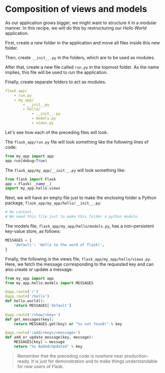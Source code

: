 # Composition of views and models

As our application grows bigger, we might want to structure it in a modular manner. In this recipe, we will do this by restructuring our *Hello World* application.

First, create a new folder in the application and move all files inside this new folder.

Then, create `__init__.py` in the folders, which are to be used as modules.

After that, create a new file called `run.py` in the topmost folder. As the name implies, this file will be used to run the application.

Finally, create separate folders to act as modules.

```yml
flask_app/
    - run.py
    - my_app/
        - __init__py
        - hello/
            - __init__.py
            - models.py
            - views.py
```

Let's see how each of the preceding files will look.

The `flask_app/run.py` file will look something like the following lines of code:

```python
from my_app import app 
app.run(debug=True)
```

The `flask_app/my_app/__init__.py` will look something like:

```python
from flask import Flask
app = Flask(__name__)
import my_app.hello.views
```

Next, we will have an empty file just to make the enclosing folder a Python package, `flask_app/my_app/hello/__init__.py`:

```python
# No content. 
# We need this file just to make this folder a python module.
```

The models file, `flask_app/my_app/hello/models.py`, has a non-persistent key-value store, as follows:

```python
MESSAGES = {
    'default': 'Hello to the word of flask!',
}
```

Finally, the following is the views file, `flask_app/my_app/hello/views.py`. Here, we fetch the message corresponding to the requested key and can also create or update a message:

```python
from my_app import app
from my_app.hello.models import MESSAGES

@app.route('/')
@app.route('/hello')
def hello_world():
    return MESSAGES['default']
    
@app.route('/show/<key>')
def get_messages(key):
    return MESSAGES.get(key) or "%s not found!" % key

@app.route('/add/<key>/<message>')
def add_or_update_message(key, message):
    MESSAGES[key] = message
    return "%s Added/Updated" % key
```

> Remember that the preceding code is nowhere near production-ready. It is just for demonstration and to make things understandable for new users of Flask.
